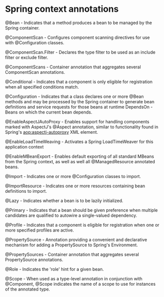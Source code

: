 # Spring context annotations

@Bean - Indicates that a method produces a bean to be managed by the Spring container.

@ComponentScan - Configures component scanning directives for use with @Configuration classes.

@ComponentScan.Filter - Declares the type filter to be used as an include filter or exclude filter.

@ComponentScans - Container annotation that aggregates several ComponentScan annotations.

@Conditional - Indicates that a component is only eligible for registration when all specified conditions match.

@Configuration - Indicates that a class declares one or more @Bean methods and may be processed by the Spring container to generate bean definitions and service requests for those beans at runtime DependsOn - Beans on which the current bean depends.

@EnableAspectJAutoProxy - Enables support for handling components marked with AspectJ's @Aspect annotation, similar to functionality found in Spring's <aop:aspectj-autoproxy> XML element.

@EnableLoadTimeWeaving - Activates a Spring LoadTimeWeaver for this application context

@EnableMBeanExport - Enables default exporting of all standard MBeans from the Spring context, as well as well all @ManagedResource annotated beans.

@Import - Indicates one or more @Configuration classes to import.

@ImportResource - Indicates one or more resources containing bean definitions to import.

@Lazy - Indicates whether a bean is to be lazily initialized.

@Primary - Indicates that a bean should be given preference when multiple candidates are qualified to autowire a single-valued dependency.

@Profile - Indicates that a component is eligible for registration when one or more specified profiles are active.

@PropertySource - Annotation providing a convenient and declarative mechanism for adding a PropertySource to Spring's Environment.

@PropertySources - Container annotation that aggregates several PropertySource annotations.

@Role - Indicates the 'role' hint for a given bean.

@Scope - When used as a type-level annotation in conjunction with @Component, @Scope indicates the name of a scope to use for instances of the annotated type.

